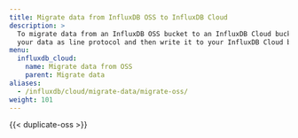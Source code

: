 ```yaml
---
title: Migrate data from InfluxDB OSS to InfluxDB Cloud
description: >
  To migrate data from an InfluxDB OSS bucket to an InfluxDB Cloud bucket, export
  your data as line protocol and then write it to your InfluxDB Cloud bucket.
menu:
  influxdb_cloud:
    name: Migrate data from OSS
    parent: Migrate data
aliases:
  - /influxdb/cloud/migrate-data/migrate-oss/
weight: 101
---
```


{{< duplicate-oss >}}

